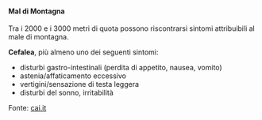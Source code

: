 #### Mal di Montagna

Tra i 2000 e i 3000 metri di quota possono riscontrarsi sintomi attribuibili al male di montagna.

**Cefalea**, più almeno uno dei seguenti sintomi:

- disturbi gastro-intestinali (perdita di appetito, nausea, vomito)
- astenia/affaticamento eccessivo
- vertigini/sensazione di testa leggera
- disturbi del sonno, irritabilità


Fonte:
<a href="https://www.cai.it/organo_tecnico/commissione-centrale-medica/lalta-quota-e-gli-effetti-sullorganismo/" target="_blank">
cai.it
</a>

